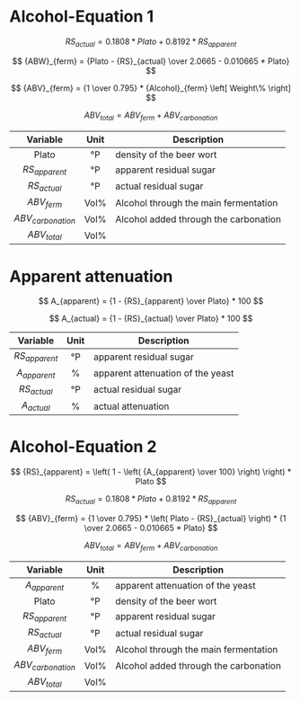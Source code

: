 # Alcohol-Equation 1

$$ {RS}_{actual} = 0.1808 * Plato + 0.8192 * {RS}_{apparent} $$

$$ {ABW}_{ferm} = {Plato - {RS}_{actual} \over 2.0665 - 0.010665 * Plato} $$

$$ {ABV}_{ferm} = {1 \over 0.795} * {Alcohol}_{ferm} \left[ Weight\% \right] $$

$$ {ABV}_{total} = {ABV}_{ferm} + {ABV}_{carbonation} $$

| Variable | Unit | Description |
| :---: | :---: | --- |
| Plato | °P | density of the beer wort |
| ${RS}_{apparent}$ | °P | apparent residual sugar |
| ${RS}_{actual}$ | °P | actual residual sugar |
| ${ABV}_{ferm}$ | Vol% | Alcohol through the main fermentation |
| ${ABV}_{carbonation}$ | Vol% | Alcohol added through the carbonation |
| ${ABV}_{total}$ | Vol% | |


# Apparent attenuation

$$ A_{apparent} = {1 - {RS}_{apparent} \over Plato} * 100 $$

$$ A_{actual} = {1 - {RS}_{actual} \over Plato} * 100 $$

| Variable | Unit | Description |
| :---: | :---: | --- |
| ${RS}_{apparent}$ | °P | apparent residual sugar |
| $A_{apparent}$ | % | apparent attenuation of the yeast |
| ${RS}_{actual}$ | °P | actual residual sugar |
| $A_{actual}$ | % | actual attenuation |


# Alcohol-Equation 2

$$ {RS}_{apparent} = \left( 1 - \left( {A_{apparent} \over 100} \right) \right) * Plato $$

$$ {RS}_{actual} = 0.1808 * Plato + 0.8192 * {RS}_{apparent} $$

$$ {ABV}_{ferm} = {1 \over 0.795} * \left( Plato - {RS}_{actual} \right) * {1 \over 2.0665 - 0.010665 * Plato} $$

$$ {ABV}_{total} = {ABV}_{ferm} + {ABV}_{carbonation} $$

| Variable | Unit | Description |
| :---: | :---: | --- |
| $A_{apparent}$ | % | apparent attenuation of the yeast |
| Plato | °P | density of the beer wort |
| ${RS}_{apparent}$ | °P | apparent residual sugar |
| ${RS}_{actual}$ | °P | actual residual sugar |
| ${ABV}_{ferm}$ | Vol% | Alcohol through the main fermentation |
| ${ABV}_{carbonation}$ | Vol% | Alcohol added through the carbonation |
| ${ABV}_{total}$ | Vol% | |

